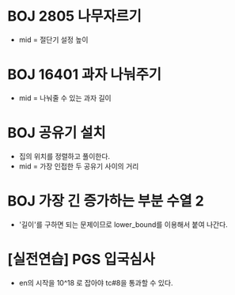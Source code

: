 # BOJ 2805 나무자르기 
- mid = 절단기 설정 높이

# BOJ 16401 과자 나눠주기
- mid = 나눠줄 수 있는 과자 길이

# BOJ 공유기 설치
- 집의 위치를 정렬하고 풀이한다.
- mid = 가장 인접한 두 공유기 사이의 거리

# BOJ 가장 긴 증가하는 부분 수열 2
- '길이'를 구하면 되는 문제이므로 lower_bound를 이용해서 붙여 나간다.



# [실전연습] PGS 입국심사
- en의 시작을 10^18 로 잡아야 tc#8을 통과할 수 있다.